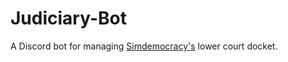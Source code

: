 # Judiciary-Bot
A Discord bot for managing [Simdemocracy's](https://www.reddit.com/r/SimDemocracy/) lower court docket.
